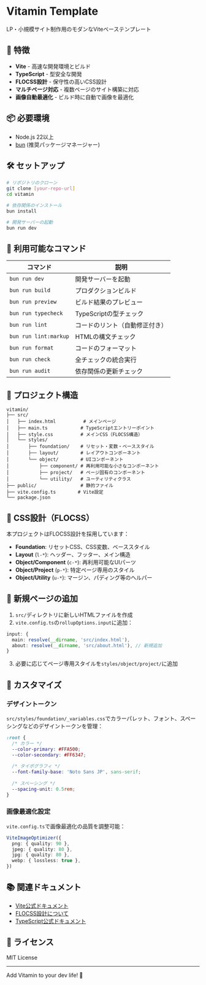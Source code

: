 # Vitamin Template

LP・小規模サイト制作用のモダンなViteベーステンプレート

## 🚀 特徴

- **Vite** - 高速な開発環境とビルド
- **TypeScript** - 型安全な開発
- **FLOCSS設計** - 保守性の高いCSS設計
- **マルチページ対応** - 複数ページのサイト構築に対応
- **画像自動最適化** - ビルド時に自動で画像を最適化

## 📦 必要環境

- Node.js 22以上
- [bun](https://bun.sh/) (推奨パッケージマネージャー)

## 🛠️ セットアップ

```bash
# リポジトリのクローン
git clone [your-repo-url]
cd vitamin

# 依存関係のインストール
bun install

# 開発サーバーの起動
bun run dev
```

## 📝 利用可能なコマンド

| コマンド | 説明 |
|---------|------|
| `bun run dev` | 開発サーバーを起動 |
| `bun run build` | プロダクションビルド |
| `bun run preview` | ビルド結果のプレビュー |
| `bun run typecheck` | TypeScriptの型チェック |
| `bun run lint` | コードのリント（自動修正付き） |
| `bun run lint:markup` | HTMLの構文チェック |
| `bun run format` | コードのフォーマット |
| `bun run check` | 全チェックの統合実行 |
| `bun run audit` | 依存関係の更新チェック |

## 📁 プロジェクト構造

```
vitamin/
├── src/
│   ├── index.html          # メインページ
│   ├── main.ts            # TypeScriptエントリーポイント
│   ├── style.css          # メインCSS（FLOCSS構造）
│   └── styles/
│       ├── foundation/    # リセット・変数・ベーススタイル
│       ├── layout/        # レイアウトコンポーネント
│       └── object/        # UIコンポーネント
│           ├── component/ # 再利用可能な小さなコンポーネント
│           ├── project/   # ページ固有のコンポーネント
│           └── utility/   # ユーティリティクラス
├── public/                # 静的ファイル
├── vite.config.ts        # Vite設定
└── package.json
```

## 🎨 CSS設計（FLOCSS）

本プロジェクトはFLOCSS設計を採用しています：

- **Foundation**: リセットCSS、CSS変数、ベーススタイル
- **Layout** (`l-*`): ヘッダー、フッター、メイン構造
- **Object/Component** (`c-*`): 再利用可能なUIパーツ
- **Object/Project** (`p-*`): 特定ページ専用のスタイル
- **Object/Utility** (`u-*`): マージン、パディング等のヘルパー

## 📄 新規ページの追加

1. `src/`ディレクトリに新しいHTMLファイルを作成
2. `vite.config.ts`の`rollupOptions.input`に追加：

```typescript
input: {
  main: resolve(__dirname, 'src/index.html'),
  about: resolve(__dirname, 'src/about.html'), // 新規追加
}
```

3. 必要に応じてページ専用スタイルを`styles/object/project/`に追加

## 🔧 カスタマイズ

### デザイントークン

`src/styles/foundation/_variables.css`でカラーパレット、フォント、スペーシングなどのデザイントークンを管理：

```css
:root {
  /* カラー */
  --color-primary: #FFA500;
  --color-secondary: #FF6347;
  
  /* タイポグラフィ */
  --font-family-base: 'Noto Sans JP', sans-serif;
  
  /* スペーシング */
  --spacing-unit: 0.5rem;
}
```

### 画像最適化設定

`vite.config.ts`で画像最適化の品質を調整可能：

```typescript
ViteImageOptimizer({
  png: { quality: 90 },
  jpeg: { quality: 80 },
  jpg: { quality: 80 },
  webp: { lossless: true },
})
```

## 📚 関連ドキュメント

- [Vite公式ドキュメント](https://vitejs.dev/)
- [FLOCSS設計について](https://github.com/hiloki/flocss)
- [TypeScript公式ドキュメント](https://www.typescriptlang.org/)

## 📝 ライセンス

MIT License

---

Add Vitamin to your dev life! 🍊